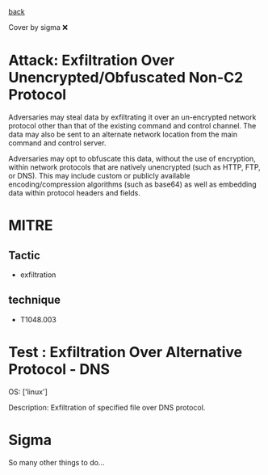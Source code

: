 [back](../index.md)

Cover by sigma :x: 

# Attack: Exfiltration Over Unencrypted/Obfuscated Non-C2 Protocol

 Adversaries may steal data by exfiltrating it over an un-encrypted network protocol other than that of the existing command and control channel. The data may also be sent to an alternate network location from the main command and control server. 

Adversaries may opt to obfuscate this data, without the use of encryption, within network protocols that are natively unencrypted (such as HTTP, FTP, or DNS). This may include custom or publicly available encoding/compression algorithms (such as base64) as well as embedding data within protocol headers and fields. 

# MITRE
## Tactic
  - exfiltration

## technique
  - T1048.003

# Test : Exfiltration Over Alternative Protocol - DNS

OS: ['linux']

Description: Exfiltration of specified file over DNS protocol.


# Sigma

 So many other things to do...